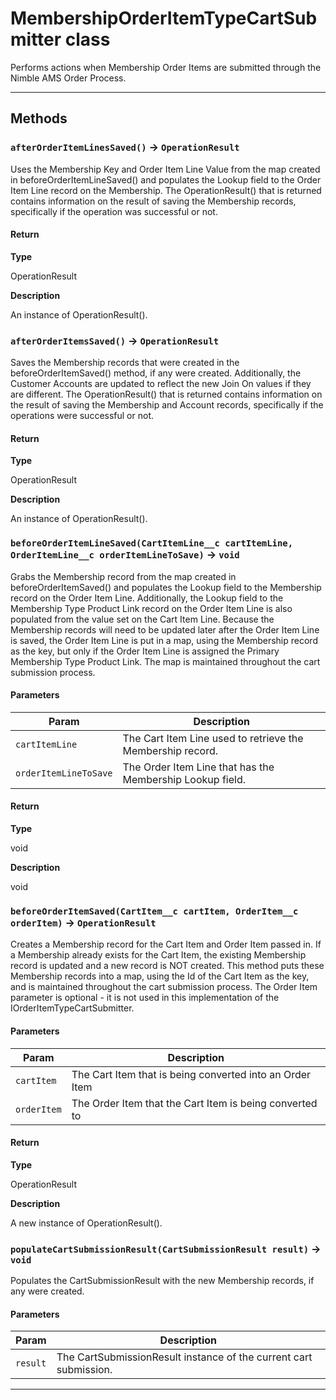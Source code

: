 # MembershipOrderItemTypeCartSubmitter class

Performs actions when Membership Order Items are submitted through the Nimble AMS Order Process.

---
## Methods
### `afterOrderItemLinesSaved()` → `OperationResult`

Uses the Membership Key and Order Item Line Value from the map 		created in beforeOrderItemLineSaved() and populates the Lookup field to 		the Order Item Line record on the Membership. The OperationResult() that 		is returned contains information on the result of saving the Membership 		records, specifically if the operation was successful or not.

#### Return

**Type**

OperationResult

**Description**

An instance of OperationResult().

### `afterOrderItemsSaved()` → `OperationResult`

Saves the Membership records that were created in the 		beforeOrderItemSaved() method, if any were created. 		Additionally, the Customer Accounts are updated to reflect 			the new Join On values if they are different. 		The OperationResult() that is returned contains information on the 			result of saving the Membership and Account records, specifically 			if the operations were successful or not.

#### Return

**Type**

OperationResult

**Description**

An instance of OperationResult().

### `beforeOrderItemLineSaved(CartItemLine__c cartItemLine, OrderItemLine__c orderItemLineToSave)` → `void`

Grabs the Membership record from the map created in beforeOrderItemSaved() 		and populates the Lookup field to the Membership record on the Order Item Line. 		Additionally, the Lookup field to the Membership Type Product Link record on the 			Order Item Line is also populated from the value set on the Cart Item Line. 		Because the Membership records will need to be updated later after the Order Item 			Line is saved, the Order Item Line is put in a map, using the Membership record 			as the key, but only if the Order Item Line is assigned the Primary Membership 			Type Product Link. The map is maintained throughout the cart submission process.

#### Parameters
|Param|Description|
|-----|-----------|
|`cartItemLine` |  The Cart Item Line used to retrieve the Membership record. |
|`orderItemLineToSave` |  The Order Item Line that has the Membership Lookup field. |

#### Return

**Type**

void

**Description**

void

### `beforeOrderItemSaved(CartItem__c cartItem, OrderItem__c orderItem)` → `OperationResult`

Creates a Membership record for the Cart Item and Order Item passed in. 		If a Membership already exists for the Cart Item, the existing Membership record 			is updated and a new record is NOT created. 		This method puts these Membership records into a map, using the Id of the Cart 			Item as the key, and is maintained throughout the cart submission process. 		The Order Item parameter is optional - it is not used in this implementation of 			the IOrderItemTypeCartSubmitter.

#### Parameters
|Param|Description|
|-----|-----------|
|`cartItem` |  The Cart Item that is being converted into an Order Item |
|`orderItem` |  The Order Item that the Cart Item is being converted to |

#### Return

**Type**

OperationResult

**Description**

A new instance of OperationResult().

### `populateCartSubmissionResult(CartSubmissionResult result)` → `void`

Populates the CartSubmissionResult with the new Membership records, if any were created.

#### Parameters
|Param|Description|
|-----|-----------|
|`result` |  The CartSubmissionResult instance of the current cart submission. |

---
